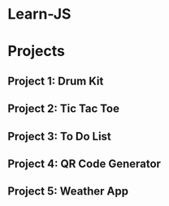 # Learn-JS

# Projects

## Project 1: Drum Kit
## Project 2: Tic Tac Toe
## Project 3: To Do List
## Project 4: QR Code Generator
## Project 5: Weather App